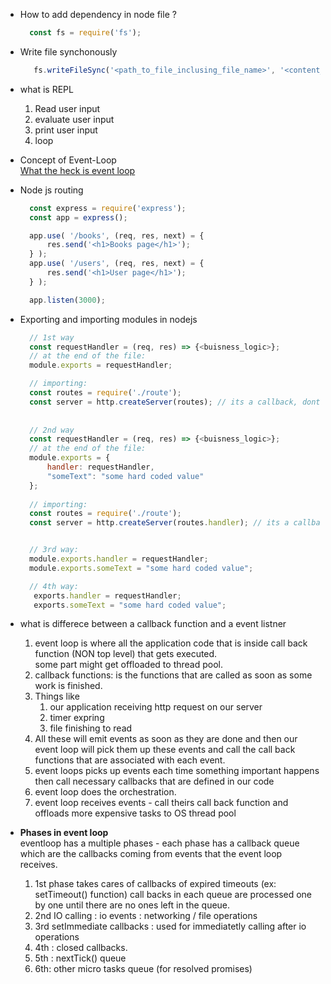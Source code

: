 * How to add dependency in node file ?
  ```javascript
    const fs = require('fs');
  ```

* Write file synchonously
  ```javascript
     fs.writeFileSync('<path_to_file_inclusing_file_name>', '<content_of_file>') // writes a file to our hard drive
  ```

* what is REPL
  1. Read user input
  2. evaluate user input
  3. print user input
  4. loop

* Concept of Event-Loop\
  [What the heck is event loop](https://www.youtube.com/watch?v=8aGhZQkoFbQ&vl=en)

* Node js routing
  ```javascript
    const express = require('express');
    const app = express();

    app.use( '/books', (req, res, next) = {
        res.send('<h1>Books page</h1>');
    } );
    app.use( '/users', (req, res, next) = {
        res.send('<h1>User page</h1>');
    } );

    app.listen(3000);
  ```

* Exporting and importing modules in nodejs
  ```javascript
    // 1st way
    const requestHandler = (req, res) => {<buisness_logic>};
    // at the end of the file:
    module.exports = requestHandler;

    // importing:
    const routes = require('./route');
    const server = http.createServer(routes); // its a callback, dont execute function.
    
    
    // 2nd way
    const requestHandler = (req, res) => {<buisness_logic>};
    // at the end of the file:
    module.exports = {
        handler: requestHandler,
        "someText": "some hard coded value"
    };
    
    // importing:
    const routes = require('./route');
    const server = http.createServer(routes.handler); // its a callback, dont execute function.


    // 3rd way:
    module.exports.handler = requestHandler;
    module.exports.someText = "some hard coded value";

    // 4th way:
     exports.handler = requestHandler;
     exports.someText = "some hard coded value";
  ```

* what is differece between a callback function and a event listner
  1. event loop is where all the application code that is inside call back function (NON top level) that gets executed.\
  some part might get offloaded to thread pool.
  2. callback functions: is the functions that are called as soon as some work is finished.
  3. Things like 
     1. our application receiving http request on our server
     2. timer expring
     3. file finishing to read
  4. All these will emit events as soon as they are done and then our event loop will pick them up these events and call the call back functions that are associated with each event.
  5. event loops picks up events each time something important happens then call necessary callbacks that are defined in our code
  6. event loop does the orchestration.
  7. event loop receives events - call theirs call back function and offloads more expensive tasks to OS thread pool

* __Phases in event loop__\
eventloop has a multiple phases - each phase has a callback queue which are the callbacks coming from events that the event loop receives.
  1. 1st phase takes cares of callbacks of expired timeouts (ex: setTimeout() function) call backs in each queue are processed one by one until there are no ones left in the queue.
  2. 2nd  IO calling : io events : networking / file operations
  3. 3rd setImmediate callbacks : used for immediatetly calling after io operations
  4. 4th : closed callbacks.
  5. 5th : nextTick() queue
  6. 6th: other micro tasks queue (for resolved promises)